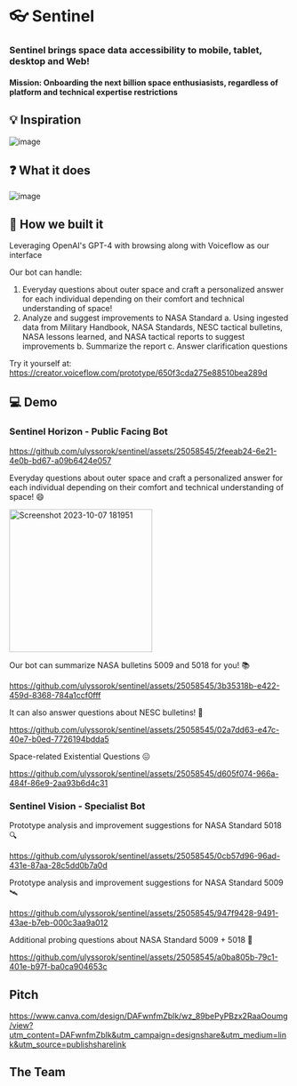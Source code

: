 # 👓 Sentinel

### Sentinel brings space data accessibility to mobile, tablet, desktop and Web!

#### Mission: Onboarding the next billion space enthusiasists, regardless of platform and technical expertise restrictions

## 💡 Inspiration 
![image](https://github.com/ulyssorok/sentinel/assets/25058545/f5610c6a-b1b4-469f-948f-b23dc9379d63)


## ❓ What it does
![image](https://github.com/ulyssorok/sentinel/assets/25058545/f41007e6-7c45-4a8f-b64e-c39cd710ca2e)

## 🚧 How we built it 

Leveraging OpenAI's GPT-4 with browsing along with Voiceflow as our interface

Our bot can handle:
1. Everyday questions about outer space and craft a personalized answer for each individual depending on their comfort and technical understanding of space!
2. Analyze and suggest improvements to NASA Standard
  a. Using ingested data from Military Handbook, NASA Standards, NESC tactical bulletins, NASA lessons learned, and NASA tactical reports to suggest improvements
  b. Summarize the report
  c. Answer clarification questions

Try it yourself at: https://creator.voiceflow.com/prototype/650f3cda275e88510bea289d

## 💻 Demo

### Sentinel Horizon - Public Facing Bot


https://github.com/ulyssorok/sentinel/assets/25058545/2feeab24-6e21-4e0b-bd67-a09b6424e057


Everyday questions about outer space and craft a personalized answer for each individual depending on their comfort and technical understanding of space! 😄

<img width="257" alt="Screenshot 2023-10-07 181951" src="https://github.com/ulyssorok/sentinel/assets/25058545/5d6d41c0-afc1-4b51-b484-31e0b35d1b71">

Our bot can summarize NASA bulletins 5009 and 5018 for you! 📚

https://github.com/ulyssorok/sentinel/assets/25058545/3b35318b-e422-459d-8368-784a1ccf0fff

It can also answer questions about NESC bulletins! 🧾

https://github.com/ulyssorok/sentinel/assets/25058545/02a7dd63-e47c-40e7-b0ed-7726194bdda5

Space-related Existential Questions 😖

https://github.com/ulyssorok/sentinel/assets/25058545/d605f074-966a-484f-86e9-2aa93b6d4c31

### Sentinel Vision - Specialist Bot

Prototype analysis and improvement suggestions for NASA Standard 5018 🔍

https://github.com/ulyssorok/sentinel/assets/25058545/0cb57d96-96ad-431e-87aa-28c5dd0b7a0d

Prototype analysis and improvement suggestions for NASA Standard 5009 🛰

https://github.com/ulyssorok/sentinel/assets/25058545/947f9428-9491-43ae-b7eb-000c3aa9a012

Additional probing questions about NASA Standard 5009 + 5018 🔬

https://github.com/ulyssorok/sentinel/assets/25058545/a0ba805b-79c1-401e-b97f-ba0ca904653c



## Pitch

https://www.canva.com/design/DAFwnfmZblk/wz_89bePyPBzx2RaaOoumg/view?utm_content=DAFwnfmZblk&utm_campaign=designshare&utm_medium=link&utm_source=publishsharelink

## The Team
